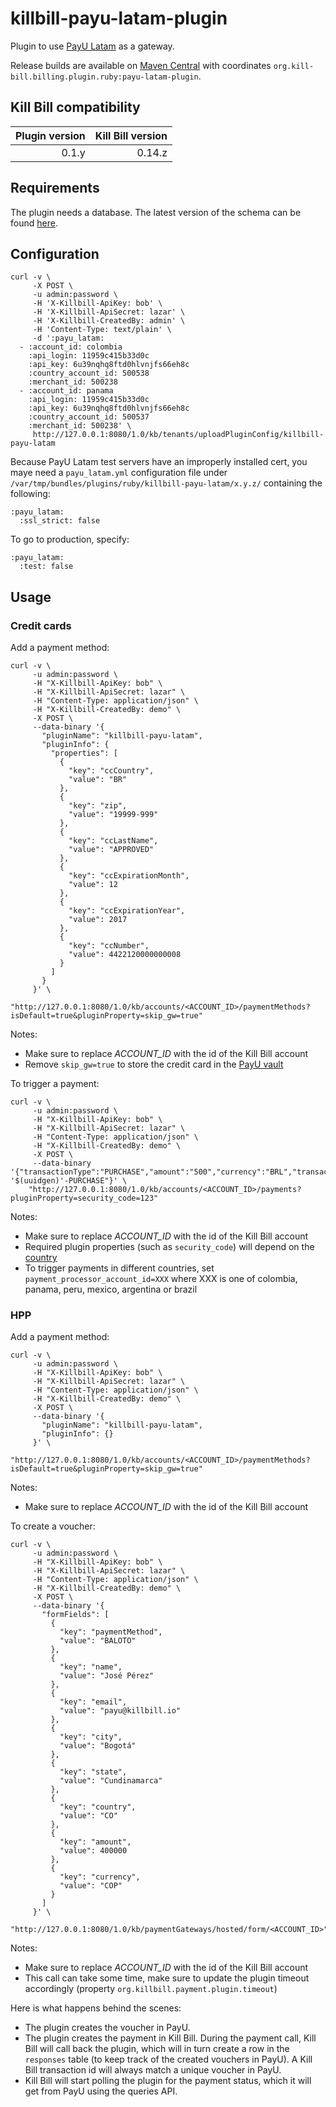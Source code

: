 killbill-payu-latam-plugin
==========================

Plugin to use [PayU Latam](http://www.payulatam.com/) as a gateway.

Release builds are available on [Maven Central](http://search.maven.org/#search%7Cga%7C1%7Cg%3A%22org.kill-bill.billing.plugin.ruby%22%20AND%20a%3A%22payu-latam-plugin%22) with coordinates `org.kill-bill.billing.plugin.ruby:payu-latam-plugin`.

Kill Bill compatibility
-----------------------

| Plugin version | Kill Bill version |
| -------------: | ----------------: |
| 0.1.y          | 0.14.z            |

Requirements
------------

The plugin needs a database. The latest version of the schema can be found [here](https://github.com/killbill/killbill-payu-latam-plugin/blob/master/db/ddl.sql).

Configuration
-------------

```
curl -v \
     -X POST \
     -u admin:password \
     -H 'X-Killbill-ApiKey: bob' \
     -H 'X-Killbill-ApiSecret: lazar' \
     -H 'X-Killbill-CreatedBy: admin' \
     -H 'Content-Type: text/plain' \
     -d ':payu_latam:
  - :account_id: colombia
    :api_login: 11959c415b33d0c
    :api_key: 6u39nqhq8ftd0hlvnjfs66eh8c
    :country_account_id: 500538
    :merchant_id: 500238
  - :account_id: panama
    :api_login: 11959c415b33d0c
    :api_key: 6u39nqhq8ftd0hlvnjfs66eh8c
    :country_account_id: 500537
    :merchant_id: 500238' \
     http://127.0.0.1:8080/1.0/kb/tenants/uploadPluginConfig/killbill-payu-latam
```

Because PayU Latam test servers have an improperly installed cert, you maye need a `payu_latam.yml` configuration file under `/var/tmp/bundles/plugins/ruby/killbill-payu-latam/x.y.z/` containing the following:

```
:payu_latam:
  :ssl_strict: false
```

To go to production, specify:

```
:payu_latam:
  :test: false
```

Usage
-----

### Credit cards

Add a payment method:

```
curl -v \
     -u admin:password \
     -H "X-Killbill-ApiKey: bob" \
     -H "X-Killbill-ApiSecret: lazar" \
     -H "Content-Type: application/json" \
     -H "X-Killbill-CreatedBy: demo" \
     -X POST \
     --data-binary '{
       "pluginName": "killbill-payu-latam",
       "pluginInfo": {
         "properties": [
           {
             "key": "ccCountry",
             "value": "BR"
           },
           {
             "key": "zip",
             "value": "19999-999"
           },
           {
             "key": "ccLastName",
             "value": "APPROVED"
           },
           {
             "key": "ccExpirationMonth",
             "value": 12
           },
           {
             "key": "ccExpirationYear",
             "value": 2017
           },
           {
             "key": "ccNumber",
             "value": 4422120000000008
           }
         ]
       }
     }' \
     "http://127.0.0.1:8080/1.0/kb/accounts/<ACCOUNT_ID>/paymentMethods?isDefault=true&pluginProperty=skip_gw=true"
```

Notes:
* Make sure to replace *ACCOUNT_ID* with the id of the Kill Bill account
* Remove `skip_gw=true` to store the credit card in the [PayU vault](http://docs.payulatam.com/en/api-integration/what-you-should-know-about-api-tokenization/)

To trigger a payment:

```
curl -v \
     -u admin:password \
     -H "X-Killbill-ApiKey: bob" \
     -H "X-Killbill-ApiSecret: lazar" \
     -H "Content-Type: application/json" \
     -H "X-Killbill-CreatedBy: demo" \
     -X POST \
     --data-binary '{"transactionType":"PURCHASE","amount":"500","currency":"BRL","transactionExternalKey":"INV-'$(uuidgen)'-PURCHASE"}' \
    "http://127.0.0.1:8080/1.0/kb/accounts/<ACCOUNT_ID>/payments?pluginProperty=security_code=123"
```

Notes:
* Make sure to replace *ACCOUNT_ID* with the id of the Kill Bill account
* Required plugin properties (such as `security_code`) will depend on the [country](http://docs.payulatam.com/en/api-integration/api-payments/4132-2/)
* To trigger payments in different countries, set `payment_processor_account_id=XXX` where XXX is one of colombia, panama, peru, mexico, argentina or brazil

### HPP

Add a payment method:

```
curl -v \
     -u admin:password \
     -H "X-Killbill-ApiKey: bob" \
     -H "X-Killbill-ApiSecret: lazar" \
     -H "Content-Type: application/json" \
     -H "X-Killbill-CreatedBy: demo" \
     -X POST \
     --data-binary '{
       "pluginName": "killbill-payu-latam",
       "pluginInfo": {}
     }' \
     "http://127.0.0.1:8080/1.0/kb/accounts/<ACCOUNT_ID>/paymentMethods?isDefault=true&pluginProperty=skip_gw=true"
```

Notes:
* Make sure to replace *ACCOUNT_ID* with the id of the Kill Bill account


To create a voucher:

```
curl -v \
     -u admin:password \
     -H "X-Killbill-ApiKey: bob" \
     -H "X-Killbill-ApiSecret: lazar" \
     -H "Content-Type: application/json" \
     -H "X-Killbill-CreatedBy: demo" \
     -X POST \
     --data-binary '{
       "formFields": [
         {
           "key": "paymentMethod",
           "value": "BALOTO"
         },
         {
           "key": "name",
           "value": "José Pérez"
         },
         {
           "key": "email",
           "value": "payu@killbill.io"
         },
         {
           "key": "city",
           "value": "Bogotá"
         },
         {
           "key": "state",
           "value": "Cundinamarca"
         },
         {
           "key": "country",
           "value": "CO"
         },
         {
           "key": "amount",
           "value": 400000
         },
         {
           "key": "currency",
           "value": "COP"
         }
       ]
     }' \
     "http://127.0.0.1:8080/1.0/kb/paymentGateways/hosted/form/<ACCOUNT_ID>"
```

Notes:
* Make sure to replace *ACCOUNT_ID* with the id of the Kill Bill account
* This call can take some time, make sure to update the plugin timeout accordingly (property `org.killbill.payment.plugin.timeout`)

Here is what happens behind the scenes:

* The plugin creates the voucher in PayU.
* The plugin creates the payment in Kill Bill. During the payment call, Kill Bill will call back the plugin, which will in turn create a row in the `responses` table (to keep track of the created vouchers in PayU). A Kill Bill transaction id will always match a unique voucher in PayU.
* Kill Bill will start polling the plugin for the payment status, which it will get from PayU using the queries API.

